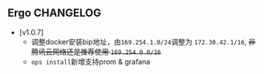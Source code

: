 ## Ergo CHANGELOG

- [v1.0.7]
    - 调整docker安装bip地址，由`169.254.1.0/24`调整为 `172.30.42.1/16`, <del>非腾讯云网络还是推荐使用 `169.254.0.0/16`</del>
    - `ops install`新增支持prom & grafana

